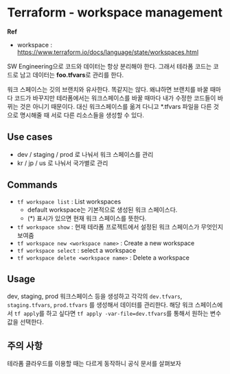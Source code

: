 # Terraform - workspace management

**Ref**

* workspace : https://www.terraform.io/docs/language/state/workspaces.html

SW Engineering으로 코드와 데이터는 항상 분리해야 한다. 그래서 테라폼 코드는 코드로 남고 데이터는 **foo.tfvars**로 관리를 한다.

워크 스페이스는 깃의 브랜치와 유사한다. 똑같지는 않다. 왜냐하면 브랜치를 바꿀 때마다 코드가 바꾸지만 테라폼에서는 워크스페이스를 바꿀 때마다 내가 수정한 코드들이 바뀌는 것은 아니기 때문이다. 대신 워크스페이스를 옮겨 다니고 *.tfvars 파일을 다른 것으로 명시해줄 때 서로 다른 리소스들을 생성할 수 있다.

## Use cases

* dev / staging / prod 로 나눠서 워크 스페이스를 관리
* kr / jp / us 로 나눠서 국가별로 관리

## Commands

* `tf workspace list` : List workspaces
  * default workspace는 기본적으로 생성된 워크 스페이스다.
  * (*) 표시가 있으면 현재 워크 스페이스를 뜻한다.
* `tf workspace show` : 현재 테라폼 프로젝트에서 설정된 워크 스페이스가 무엇인지 보여줌
* `tf workspace new <workspace name>` : Create a new workspace
* `tf workspace select` : select a workspace
* `tf workspace delete <workspace name>` : Delete a workspace

## Usage

dev, staging, prod 워크스페이스 등을 생성하고 각각의 `dev.tfvars`, `staging.tfvars`, `prod.tfvars` 를 생성해서 데이터를 관리한다. 해당 워크 스페이스에서 `tf apply`를 하고 싶다면 `tf apply -var-file=dev.tfvars`를 통해서 원하는 변수 값을 선택한다.

## 주의 사항

테라폼 클라우드를 이용할 때는 다르게 동작하니 공식 문서를 살펴보자

